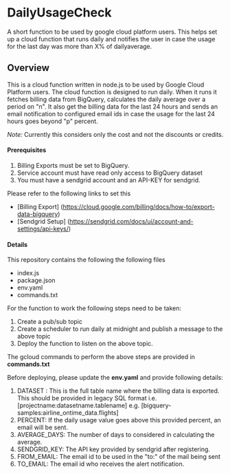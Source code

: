 # DailyUsageCheck
A short function to be used by google cloud platform users. This helps set up a cloud function that runs daily and notifies the user in case the usage for the last day was more than X% of dailyaverage.

## Overview

This is a cloud function written in node.js to be used by Google Cloud Platform users. The cloud function is designed to run daily. When it runs it fetches billing data from BigQuery, calculates the daily average over a period on "n". It also get the billing data for the last 24 hours and sends an email notification to configured email ids in case the usage for the last 24 hours goes beyond "p" percent.

*Note:* Currently this considers only the cost and not the discounts or credits.

#### Prerequisites

1. Billing Exports must be set to BigQuery.
2. Service account must have read only access to BigQuery dataset
3. You must have a sendgrid account and an API-KEY for sendgrid.

Please refer to the following links to set this
* [Billing Export] (https://cloud.google.com/billing/docs/how-to/export-data-bigquery)
* [Sendgrid Setup] (https://sendgrid.com/docs/ui/account-and-settings/api-keys/)


#### Details

This repository contains the following the following files

* index.js 
* package.json
* env.yaml
* commands.txt

For the function to work the following steps need to be taken:

1. Create a pub/sub topic
2. Create a scheduler to run daily at midnight and publish a message to the above topic
3. Deploy the function to listen on the above topic.

The gcloud commands to perform the above steps are provided in **commands.txt**

Before deploying, please update the **env.yaml** and provide following details:

1. DATASET : This is the full table name where the billing data is exported. This should be provided in legacy SQL format i.e. [projectname:datasetname.tablename] e.g. [bigquery-samples:airline_ontime_data.flights]
2. PERCENT: If the daily usage value goes above this provided percent, an email will be sent.
3. AVERAGE_DAYS: The number of days to considered in calculating the average.
4. SENDGRID_KEY: The API key provided by sendgrid after registering.
5. FROM_EMAIL: The email id to be used in the "to:" of the mail being sent
6. TO_EMAIL: The email id who receives the alert notification.




